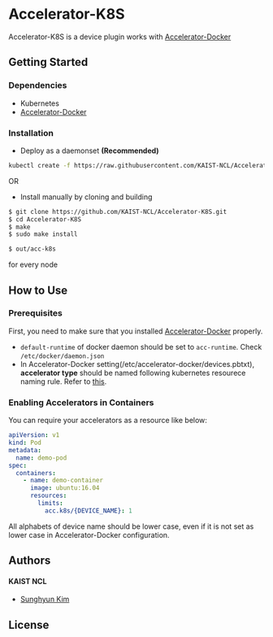 # Accelerator-K8S

Accelerator-K8S is a device plugin works with [Accelerator-Docker](https://github.com/KAIST-NCL/Accelerator-Docker)

## Getting Started
### Dependencies
- Kubernetes
- [Accelerator-Docker](https://github.com/KAIST-NCL/Accelerator-Docker)


### Installation
- Deploy as a daemonset **(Recommended)**
```bash
kubectl create -f https://raw.githubusercontent.com/KAIST-NCL/Accelerator-K8S/master/acc-k8s.yml
```

OR

- Install manually by cloning and building
```bash
$ git clone https://github.com/KAIST-NCL/Accelerator-K8S.git
$ cd Accelerator-K8S
$ make
$ sudo make install

$ out/acc-k8s
```
for every node

## How to Use
### Prerequisites
First, you need to make sure that you installed [Accelerator-Docker](https://github.com/KAIST-NCL/Accelerator-Docker) properly.

* `default-runtime` of docker daemon should be set to `acc-runtime`. Check `/etc/docker/daemon.json`
* In Accelerator-Docker setting(/etc/accelerator-docker/devices.pbtxt), **accelerator type** should be named following
kubernetes resourece naming rule. Refer to [this](https://kubernetes.io/docs/concepts/overview/working-with-objects/names/).

### Enabling Accelerators in Containers
You can require your accelerators as a resource like below:
```yaml
apiVersion: v1
kind: Pod
metadata:
  name: demo-pod
spec:
  containers:
    - name: demo-container
      image: ubuntu:16.04
      resources:
        limits:
          acc.k8s/{DEVICE_NAME}: 1
```
All alphabets of device name should be lower case, even if it is not set as lower case in Accelerator-Docker configuration.

## Authors
#### KAIST NCL
* [Sunghyun Kim](https://github.com/cqbqdd11519)

## License
